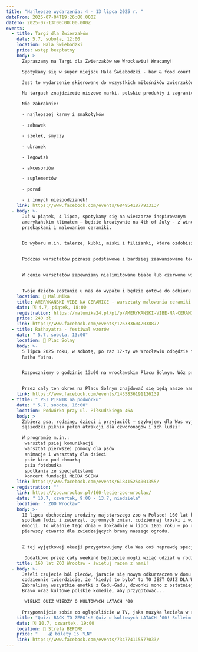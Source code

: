 ```yaml
---
title: "Najlepsze wydarzenia: 4 - 13 lipca 2025 r. "
dateFrom: 2025-07-04T19:26:00.000Z
dateTo: 2025-07-13T00:00:00.000Z
events:
  - title: Targi dla Zwierzaków
    date: 5.7, sobota, 12:00
    location: Hala Świebodzki
    price: wstęp bezpłatny
    body: >
      Zapraszamy na Targi dla Zwierzaków we Wrocławiu! Wracamy!

      Spotykamy się w super miejscu Hala Świebodzki - bar & food court już 5 lipca w godzinach 12-18! Tak, można przychodzić ze zwierzakami! 

      Jest to wydarzenie skierowane do wszystkich miłośników zwierzaków, ale skupiamy się na asortymencie dla psów i kotów 

      Na targach znajdziecie niszowe marki, polskie produkty i zagraniczne perełki. Na co dzień nie dostępne w dużych sklepach, jedyne w swoim rodzaju.

      Nie zabraknie:

      - najlepszej karmy i smakołyków

      - zabawek

      - szelek, smyczy

      - ubranek

      - legowisk

      - akcesoriów

      - suplementów

      - porad

      - i innych niespodzianek!
    link: https://www.facebook.com/events/684954187793313/
  - body: >-
      Już w piątek, 4 lipca, spotykamy się na wieczorze inspirowanym
      amerykańskim klimatem – będzie kreatywnie na 4th of July - z winem,
      przekąskami i malowaniem ceramiki.


      Do wyboru m.in. talerze, kubki, miski i filiżanki, które ozdobisz według własnego pomysłu – możesz zainspirować się amerykańskim stylem: pasami, gwiazdami, pastelami w stylu vintage diner albo po prostu puścić wodze fantazji.


      Podczas warsztatów poznasz podstawowe i bardziej zaawansowane techniki malowania ceramiki, a my pomożemy w realizacji Twoich pomysłów.


      W cenie warsztatów zapewniamy nielimitowane białe lub czerwone wino oraz słone przekąski, które idealnie dopełnią ten twórczy wieczór.


      Twoje dzieło zostanie u nas do wypału i będzie gotowe do odbioru po ok. 10 dniach.
    location: 📌 MaluMika
    title: AMERYKAŃSKI VIBE NA CERAMICE - warsztaty malowania ceramiki z winem
    date: 🗓️ 4.7, piątek, 18:00
    registration: https://malumika24.pl/pl/p/AMERYKANSKI-VIBE-NA-CERAMICE/203?fbclid=IwY2xjawLL7OlleHRuA2FlbQIxMABicmlkETBuNWdzMjZRa3NVcHI1R3FuAR5OCF96ZG02MEZjPYY2wmEdwYJiSWX13NlNjce1cinYH8KHri7rRt2X1Ss7nw_aem_B-rU69ZWU7lEzg4rDIUP3g
    price: 240 zł
    link: https://www.facebook.com/events/1263336042038872
  - title: Rathayatra - festiwal wzorów
    date: " 5.7, sobota, 13:00"
    location: 📌 Plac Solny
    body: >-
      5 lipca 2025 roku, w sobotę, po raz 17-ty we Wrocławiu odbędzie festiwal
      Ratha Yatra.


      Rozpoczniemy o godzinie 13:00 na wrocławskim Placu Solnym. Wóz przejedzie kilkukrotnie wokół Ratusza i powróci na Plac Solny, na którym o godzinie 15:00 rozpocznie się program artystyczny. 


      Przez cały ten okres na Placu Solnym znajdować się będą nasze namioty tematyczne z książkami, pamiątkami itp. Wydawany będzie również indyjski poczęstunek.
    link: https://www.facebook.com/events/1435836191126139
  - title: " PSI PIKNIK na podwórku"
    date: " 5.7, sobota, 16:00"
    location: Podwórko przy ul. Piłsudskiego 46A
    body: >
      Zabierz psa, rodzinę, dzieci i przyjaciół – szykujemy dla Was wyjątkowy,
      sąsiedzki piknik pełen atrakcji dla czworonogów i ich ludzi! 

      W programie m.in.:
       warsztat psiej komunikacji
       warsztat pierwszej pomocy dla psów
       animacje i warsztaty dla dzieci
       psie kino pod chmurką
       psia fotobudka
       spotkania ze specjalistami
       koncert fundacji MŁODA SCENA
    link: https://www.facebook.com/events/618415254001355/
  - registration: ""
    link: https://zoo.wroclaw.pl/160-lecie-zoo-wroclaw/
    date: " 10.7, czwartek, 9:00 - 13.7, niedziela"
    location: " ZOO Wrocław"
    body: >-
      10 lipca obchodzimy urodziny najstarszego zoo w Polsce! 160 lat historii,
      spotkań ludzi i zwierząt, ogromnych zmian, codziennej troski i wielkich
      emocji. To właśnie tego dnia – dokładnie w lipcu 1865 roku – po raz
      pierwszy otwarto dla zwiedzających bramy naszego ogrodu.


      Z tej wyjątkowej okazji przygotowujemy dla Was coś naprawdę specjalnego! Pokazy, warsztaty, spacery, spotkania z gośćmi i wiele innych atrakcji – zarówno dla dzieci, jak i dorosłych. W planie m.in. wyjątkowa wystawa znaczków, klimatyczne pokazy archiwalnych odcinków „Z kamerą wśród zwierząt”, warsztaty papiernicze, ruchoma ścianka wspinaczkowa, wodne animacje i niespodzianki za przebranie... ale to tylko część tego, co Was czeka! 

       Dodatkowo przez cały weekend będziecie mogli wziąć udział w rodzinnej grze terenowej – idealnej dla małych i dużych odkrywców!
    title: 160 lat ZOO Wrocław - świętuj razem z nami!
  - body: >-
      Jeżeli czujecie ból pleców, jaracie się nowym odkurzaczem w domu i
      codziennie twierdzicie, że "kiedyś to było" to TO JEST QUIZ DLA WAS!
      Zebraliśmy wszystkie emotki z Gadu-Gadu, dzwonki mono z ostatniej strony
      Bravo oraz kultowe polskie komedie, aby przygotować...

       WIELKI QUIZ WIEDZY O KULTOWYCH LATACH '00 

      Przypomnijcie sobie co oglądaliście w TV, jaka muzyka leciała w radiu oraz w co graliście na Pegasusie!   Macie szansę zgarnąć nagrodę pieniężną oraz kupony do strefy BEFORE!
    title: "Quiz: BACK TO ZERO’s! Quiz o kultowych LATACH ’00! Solleim x Team Quest"
    date: 🗓️ 10.7, czwartek, 19:00
    location: 📌 Strefa BEFORE
    price: "    💰 bilety 15 PLN"
    link: https://www.facebook.com/events/734774115577033/
---
```

